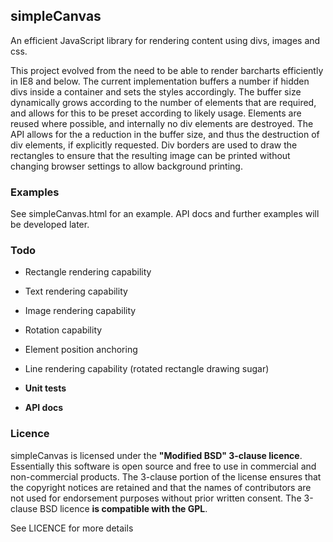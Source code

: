 ## simpleCanvas

An efficient JavaScript library for rendering content using divs, images and css.

This project evolved from the need to be able to render barcharts efficiently in IE8 and below. The current implementation buffers a number if hidden divs inside a container and sets the styles accordingly. The buffer size dynamically grows according to the number of elements that are required, and allows for this to be preset according to likely usage. Elements are reused where possible, and internally no div elements are destroyed. The API allows for the a reduction in the buffer size, and thus the destruction of div elements, if explicitly requested. Div borders are used to draw the rectangles to ensure that the resulting image can be printed without changing browser settings to allow background printing.

### Examples

See simpleCanvas.html for an example. API docs and further examples will be developed later.

### Todo

  - Rectangle rendering capability
  - Text rendering capability
  - Image rendering capability
  - Rotation capability
  - Element position anchoring
  - Line rendering capability (rotated rectangle drawing sugar)

  - **Unit tests**
  - **API docs**

### Licence

simpleCanvas is licensed under the **"Modified BSD" 3-clause licence**. Essentially this software is open source and
free to use in commercial and non-commercial products. The 3-clause portion of the license ensures that the
copyright notices are retained and that the names of contributors are not used for endorsement purposes
without prior written consent. The 3-clause BSD licence **is compatible with the GPL**.

See LICENCE for more details